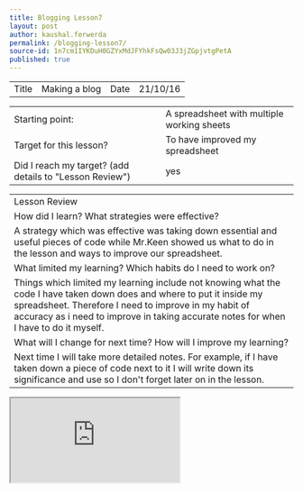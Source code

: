 ```yaml
---
title: Blogging Lesson7
layout: post
author: kaushal.ferwerda
permalink: /blogging-lesson7/
source-id: 1n7cm1IYKDuH0GZYxMdJFYhkFsQw03J3jZGpjvtgPetA
published: true
---
```

<table>
  <tr>
    <td>Title</td>
    <td>Making a blog</td>
    <td>Date</td>
    <td>21/10/16</td>
  </tr>
</table>


<table>
  <tr>
    <td>Starting point:</td>
    <td>A spreadsheet with multiple working sheets</td>
  </tr>
  <tr>
    <td>Target for this lesson?</td>
    <td>To have improved my spreadsheet</td>
  </tr>
  <tr>
    <td>Did I reach my target? 
(add details to "Lesson Review")</td>
    <td> yes</td>
  </tr>
</table>


<table>
  <tr>
    <td>Lesson Review</td>
  </tr>
  <tr>
    <td>How did I learn? What strategies were effective? </td>
  </tr>
  <tr>
    <td>A strategy which was effective was taking down essential and useful pieces of code while Mr.Keen showed us what to do in the lesson and ways to improve our spreadsheet.</td>
  </tr>
  <tr>
    <td>What limited my learning? Which habits do I need to work on? </td>
  </tr>
  <tr>
    <td>Things which limited my learning include not knowing what the code I have taken down does and where to put it inside my spreadsheet. Therefore I need to improve in my habit of accuracy as i need to improve in taking accurate notes for when I have to do it myself.</td>
  </tr>
  <tr>
    <td>What will I change for next time? How will I improve my learning?</td>
  </tr>
  <tr>
    <td>Next time I will take more detailed notes. For example, if I have taken down a piece of code next to it I will write down its significance and use so I don't forget later on in the lesson.</td>
  </tr>
</table>
<iframe src="https://docs.google.com/spreadsheets/d/1xYR58g58r2Dlj9snMO8ZRraML33oscNC_qV9OITGTu0/pubhtml?widget=true&amp;headers=false">
</iframe>

